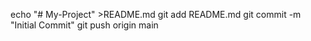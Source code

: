 echo "# My-Project" >README.md
git add README.md
git commit -m "Initial Commit"
git push origin main
